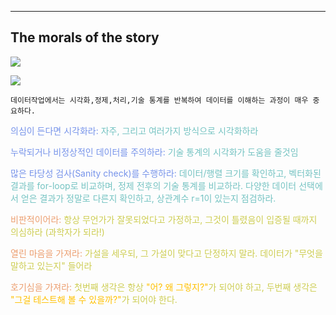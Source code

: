 
---
## The morals of the story

![](222.Pasted%20image%2020241017210012.png)

![](222.Pasted%20image%2020241017210234.png)

	데이터작업에서는 시각화,정제,처리,기술 통계를 반복하여 데이터를 이해하는 과정이 매우 중요하다.

<span style="color:rgb(118, 147, 234)">의심이 든다면 시각화라:</span> <span style="color:rgb(116, 195, 194)">자주, 그리고 여러가지 방식으로 시각화하라</span>

<span style="color:rgb(118, 147, 234)">누락되거나 비정상적인 데이터를 주의하라:</span> <span style="color:rgb(116, 195, 194)">기술 통계의 시각화가 도움을 줄것임</span>

<span style="color:rgb(118, 147, 234)">많은 타당성 검사(Sanity check)를 수행하라:</span> <span style="color:rgb(116, 195, 194)">데이터/행렬 크기를 확인하고, 벡터화된 결과를 for-loop로 비교하며, 정제 전후의 기술 통</span><span style="color:rgb(116, 195, 194)">계를 비교하라. 다양한 데이터 선택에서 얻은 결과가 정</span><span style="color:rgb(116, 195, 194)">말로 다른지 확인하고, 상관계수 r=1이 있는지 점검하라.</span> 

<span style="color:rgb(236, 158, 111)">비판적이어라:</span><span style="color:rgb(205, 205, 81)"> 항상 무언가가 잘못되었다고 가정하고, 그것이 틀렸음이 입증될 때까지 의심하라 (과학자가 되라!)</span>

<span style="color:rgb(236, 158, 111)">열린 마음을 가져라:</span> <span style="color:rgb(205, 205, 81)">가설을 세우되, 그 가설이 맞다고 단정하지 말라. 데이터가 "무엇을 말하고 있는지" 들어라</span>

<span style="color:rgb(236, 158, 111)">호기심을 가져라:</span> <span style="color:rgb(205, 205, 81)">첫번째 생각은 항상 <span style="color:rgb(255, 192, 0)">"어? 왜 그렇지?"</span>가 되어야 하고, 두번째 생각은 <span style="color:rgb(255, 192, 0)">"그걸 테스트해 볼 수 있을까?"</span>가 되어야 한다.
</span> 
